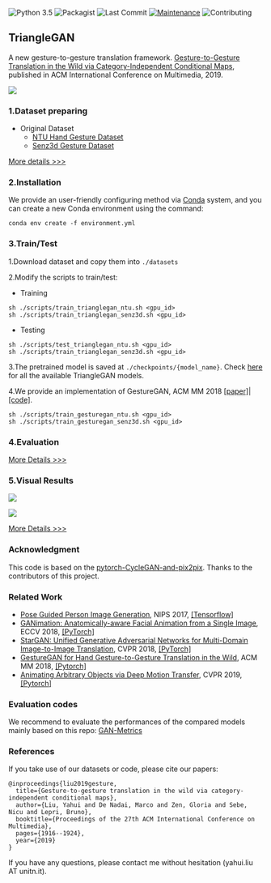 ![Python 3.5](https://img.shields.io/badge/python-3.5.5-green.svg)
![Packagist](https://img.shields.io/badge/Pytorch-0.4.1-red.svg)
![Last Commit](https://img.shields.io/github/last-commit/yhlleo/TriangleGAN)
[![Maintenance](https://img.shields.io/badge/Maintained%3F-yes-blue.svg)]((https://github.com/yhlleo/TriangleGAN/graphs/commit-activity))
![Contributing](https://img.shields.io/badge/contributions-welcome-brightgreen.svg?style=flat)

## TriangleGAN

A new gesture-to-gesture translation framework. [Gesture-to-Gesture Translation in the Wild via Category-Independent Conditional Maps](https://arxiv.org/pdf/1907.05916.pdf), published in ACM International Conference on Multimedia, 2019.

![](./figures/gesture-proposal.png)


### 1.Dataset preparing

 - Original Dataset
   - [NTU Hand Gesture Dataset](https://drive.google.com/file/d/1f8tUHid1KmnwbgskGMXmobOxMfbxIgHM/view)
   - [Senz3d Gesture Dataset](http://lttm.dei.unipd.it/downloads/gesture/#senz3d)

[More details >>>](./datasets/README.md)

### 2.Installation

We provide an user-friendly configuring method via [Conda](https://docs.conda.io/en/latest/) system, and you can create a new Conda environment using the command:

```
conda env create -f environment.yml
```

### 3.Train/Test

1.Download dataset and copy them into `./datasets`
 
2.Modify the scripts to train/test:

 - Training

```
sh ./scripts/train_trianglegan_ntu.sh <gpu_id>
sh ./scripts/train_trianglegan_senz3d.sh <gpu_id>
```
 - Testing

```
sh ./scripts/test_trianglegan_ntu.sh <gpu_id>
sh ./scripts/train_trianglegan_senz3d.sh <gpu_id>
```

3.The pretrained model is saved at `./checkpoints/{model_name}`. Check [here](https://drive.google.com/open?id=1UmZ2dgxyphCeeYKz4Opjh_Oq8NogSEev) for all the available TriangleGAN models.

4.We provide an implementation of GestureGAN, ACM MM 2018 [[paper]](https://arxiv.org/pdf/1808.04859.pdf)|[[code]](https://github.com/Ha0Tang/GestureGAN).

```
sh ./scripts/train_gesturegan_ntu.sh <gpu_id>
sh ./scripts/train_gesturegan_senz3d.sh <gpu_id>
```

### 4.Evaluation

[More Details >>>](./eval/README.md)

### 5.Visual Results

![](./figures/diversity-1.png)

![](./figures/diversity-2.png)

[More Details >>>](./figures/README.md)

### Acknowledgment

This code is based on the [pytorch-CycleGAN-and-pix2pix](https://github.com/junyanz/pytorch-CycleGAN-and-pix2pix). Thanks to the contributors of this project.

### Related Work
- [Pose Guided Person Image Generation](https://arxiv.org/pdf/1705.09368.pdf), NIPS 2017, [[Tensorflow]](https://github.com/charliememory/Pose-Guided-Person-Image-Generation)
- [GANimation: Anatomically-aware Facial Animation from a Single Image](https://arxiv.org/pdf/1807.09251.pdf), ECCV 2018, [[PyTorch]](https://github.com/albertpumarola/GANimation)
- [StarGAN: Unified Generative Adversarial Networks for Multi-Domain Image-to-Image Translation](https://arxiv.org/pdf/1711.09020.pdf), CVPR 2018, [[PyTorch]](https://github.com/yunjey/stargan)
- [GestureGAN for Hand Gesture-to-Gesture Translation in the Wild](https://arxiv.org/pdf/1808.04859.pdf), ACM MM 2018, [[Pytorch]](https://github.com/Ha0Tang/GestureGAN)
- [Animating Arbitrary Objects via Deep Motion Transfer](https://arxiv.org/pdf/1812.08861.pdf), CVPR 2019, [[Pytorch]](https://github.com/AliaksandrSiarohin/monkey-net)

### Evaluation codes

We recommend to evaluate the performances of the compared models mainly based on this repo: [GAN-Metrics](https://github.com/yhlleo/GAN-Metrics)

### References

If you take use of our datasets or code, please cite our papers:

```
@inproceedings{liu2019gesture,
  title={Gesture-to-gesture translation in the wild via category-independent conditional maps},
  author={Liu, Yahui and De Nadai, Marco and Zen, Gloria and Sebe, Nicu and Lepri, Bruno},
  booktitle={Proceedings of the 27th ACM International Conference on Multimedia},
  pages={1916--1924},
  year={2019}
}
```

If you have any questions, please contact me without hesitation (yahui.liu AT unitn.it).
